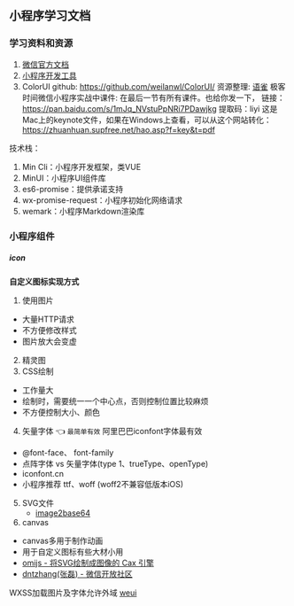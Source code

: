 ## 小程序学习文档

### 学习资料和资源

1. [微信官方文档](https://developers.weixin.qq.com/miniprogram/dev/framework/)
2. [小程序开发工具](https://developers.weixin.qq.com/miniprogram/dev/devtools/download.html)
3. ColorUI
github: https://github.com/weilanwl/ColorUI/
资源整理: [语雀](https://www.yuque.com/colorui)
极客时间微信小程序实战中课件: 在最后一节有所有课件。也给你发一下，
链接：https://pan.baidu.com/s/1mJq_NVstuPpNRi7PDawjkg 提取码：liyi
这是Mac上的keynote文件，如果在Windows上查看，可以从这个网站转化： https://zhuanhuan.supfree.net/hao.asp?f=key&t=pdf

技术栈：
1. Min Cli：小程序开发框架，类VUE
2. MinUI：小程序UI组件库
3. es6-promise：提供承诺支持
4. wx-promise-request：小程序初始化网络请求
5. wemark：小程序Markdown渲染库


### 小程序组件

##### icon

**自定义图标实现方式**

1. 使用图片
  - 大量HTTP请求
  - 不方便修改样式
  - 图片放大会变虚
2. 精灵图
3. CSS绘制
  - 工作量大
  - 绘制时，需要统一一个中心点，否则控制位置比较麻烦
  - 不方便控制大小、颜色
4. 矢量字体 👈 `最简单有效` 阿里巴巴iconfont字体最有效
  - @font-face、 font-family
  - 点阵字体 vs 矢量字体(type 1、trueType、openType)
  - iconfont.cn
  - 小程序推荐 ttf、woff (woff2不兼容低版本iOS)
5. SVG文件
   - [image2base64](www.sojson.com/image2base64.html)
6. canvas
  - canvas多用于制作动画
  - 用于自定义图标有些大材小用
  - [omijs - 将SVG绘制成图像的 Cax 引擎](https://github.com/Tencent/omi)
  - [dntzhang(张磊) - 微信开放社区](https://developers.weixin.qq.com/community/personal/oCJUsw6rFVEDMczhqQwmnqaWhcl4)

WXSS加载图片及字体允许外域
[weui](https://weui.io/)
















